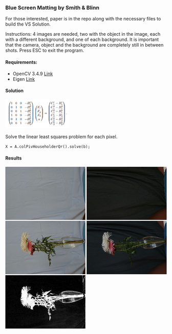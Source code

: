 ### Blue Screen Matting by Smith & Blinn

For those interested, paper is in the repo along with the necessary files to build the VS Solution.

Instructions: 4 images are needed, two with the object in the image, each with a different background, and one of each background. It is important that the camera, object and the background are completely still in between shots. Press ESC to exit the program.

#### Requirements:

* OpenCV 3.4.9 [Link](https://opencv.org/releases/)
* Eigen [Link](https://eigen.tuxfamily.org/dox/)
    

#### Solution

<img src="TriangulationMatting/Images/mattingeq.png" width="200" /> 

Solve the linear least squares problem for each pixel.  

```
X = A.colPivHouseholderQr().solve(b);
```

#### Results

<img src="TriangulationMatting/Images/back1.jpg" width="250" /> 
<img src="TriangulationMatting/Images/back2.jpg" width="250" /> 
<img src="TriangulationMatting/Images/flowers1.jpg" width="250" /> 
<img src="TriangulationMatting/Images/flowers2.jpg" width="250" /> 
<img src="TriangulationMatting/Images/alpha.jpg" width="250" /> 


 
